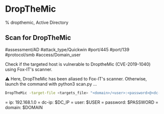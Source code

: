 # DropTheMic

% dropthemic, Active Directory

## Scan for DropTheMic
#assessment/AD #attack_type/Quickwin #port/445 #port/139 #protocol/smb #access/Domain_user

Check if the targeted host is vulnerable to DroptheMic (CVE-2019-1040) using Fox-IT's scanner.

⚠️ Here, DropTheMic has been aliased to Fox-IT's scanner. Otherwise, launch the command with python3 scan.py ...

```bash
DropTheMic -target-file <targets_file> "<domain>/<user>:<password>@<dc-ip>"
```

= ip: 192.168.1.0
= dc-ip: $DC_IP
= user: $USER
= password: $PASSWORD
= domain: $DOMAIN

